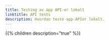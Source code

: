 ```yaml
---
title: Testing av app API-er lokalt
linktitle: API tests
description: Hvordan teste app-APIer lokalt.
---
```


{{% children description="true" %}}